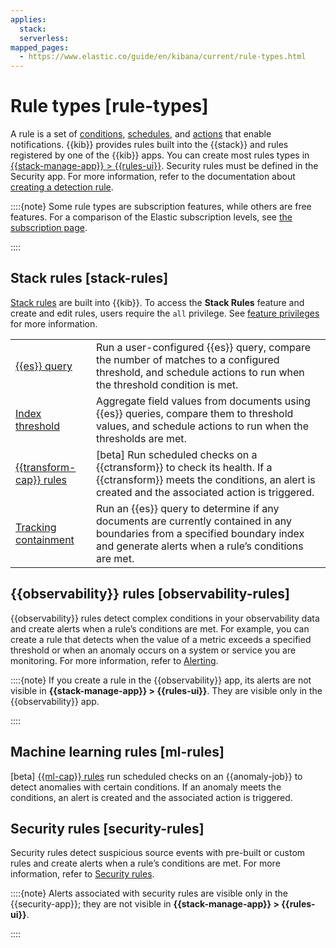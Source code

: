 ```yaml
---
applies:
  stack:
  serverless:
mapped_pages:
  - https://www.elastic.co/guide/en/kibana/current/rule-types.html
---
```


# Rule types [rule-types]

A rule is a set of [conditions](../alerts.md#rules-conditions), [schedules](../alerts.md#rules-schedule), and [actions](../alerts.md#rules-actions ) that enable notifications. {{kib}} provides rules built into the {{stack}} and rules registered by one of the {{kib}} apps. You can create most rules types in [{{stack-manage-app}} > {{rules-ui}}](create-manage-rules.md). Security rules must be defined in the Security app. For more information, refer to the documentation about [creating a detection rule](../../../solutions/security/detect-and-alert/create-detection-rule.md).

::::{note}
Some rule types are subscription features, while others are free features. For a comparison of the Elastic subscription levels, see [the subscription page](https://www.elastic.co/subscriptions).

::::

## Stack rules [stack-rules]

[Stack rules](create-manage-rules.md) are built into {{kib}}. To access the **Stack Rules** feature and create and edit rules, users require the `all` privilege. See [feature privileges](../../../deploy-manage/users-roles/cluster-or-deployment-auth/kibana-privileges.md#kibana-feature-privileges) for more information.

|     |     |
| --- | --- |
| [{{es}} query](rule-type-es-query.md) | Run a user-configured {{es}} query, compare the number of matches to a configured threshold, and schedule actions to run when the threshold condition is met. |
| [Index threshold](rule-type-index-threshold.md) | Aggregate field values from documents using {{es}} queries, compare them to threshold values, and schedule actions to run when the thresholds are met. |
| [{{transform-cap}} rules](../../transforms/transform-alerts.md) | [beta] Run scheduled checks on a {{ctransform}} to check its health. If a {{ctransform}} meets the conditions, an alert is created and the associated action is triggered. |
| [Tracking containment](geo-alerting.md) | Run an {{es}} query to determine if any documents are currently contained in any boundaries from a specified boundary index and generate alerts when a rule’s conditions are met. |

## {{observability}} rules [observability-rules]

{{observability}} rules detect complex conditions in your observability data and create alerts when a rule’s conditions are met. For example, you can create a rule that detects when the value of a metric exceeds a specified threshold or when an anomaly occurs on a system or service you are monitoring. For more information, refer to [Alerting](../../../solutions/observability/incident-management/alerting.md).

::::{note} 
If you create a rule in the {{observability}} app, its alerts are not visible in **{{stack-manage-app}} > {{rules-ui}}**. They are visible only in the {{observability}} app.

::::

## Machine learning rules [ml-rules]

[beta] [{{ml-cap}} rules](../../machine-learning/anomaly-detection/ml-configuring-alerts.md) run scheduled checks on an {{anomaly-job}} to detect anomalies with certain conditions. If an anomaly meets the conditions, an alert is created and the associated action is triggered.

## Security rules [security-rules]

Security rules detect suspicious source events with pre-built or custom rules and create alerts when a rule’s conditions are met. For more information, refer to [Security rules](https://www.elastic.co/guide/en/security/current/prebuilt-rules.html).

::::{note}
Alerts associated with security rules are visible only in the {{security-app}}; they are not visible in **{{stack-manage-app}} > {{rules-ui}}**.

::::
